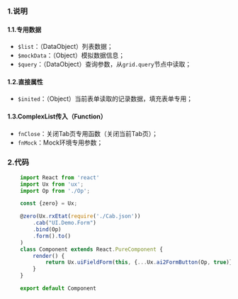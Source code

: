 ### 1.说明

#### 1.1.专用数据

* `$list`：（DataObject）列表数据；
* `$mockData`：（Object）模拟数据信息；
* `$query`：（DataObject）查询参数，从`grid.query`节点中读取；

#### 1.2.直接属性

* `$inited`：（Object）当前表单读取的记录数据，填充表单专用；

#### 1.3.ComplexList传入（Function）

* `fnClose`：关闭Tab页专用函数（关闭当前Tab页）；
* `fnMock`：Mock环境专用参数；

### 2.代码

```javascript
    import React from 'react'
    import Ux from 'ux';
    import Op from './Op';

    const {zero} = Ux;

    @zero(Ux.rxEtat(require('./Cab.json'))
        .cab("UI.Demo.Form")
        .bind(Op)
        .form().to()
    )
    class Component extends React.PureComponent {
        render() {
            return Ux.uiFieldForm(this, {...Ux.ai2FormButton(Op, true)}, 1)
        }
    }

    export default Component
```